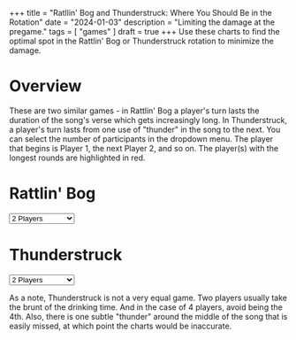 +++
title = "Ratllin' Bog and Thunderstruck: Where You Should Be in the Rotation"
date = "2024-01-03"
description = "Limiting the damage at the pregame."
tags = [
    "games"
]
draft = true
+++
Use these charts to find the optimal spot in the Rattlin' Bog or Thunderstruck rotation to minimize the damage.  <!--more-->
# Overview
These are two similar games - in Rattlin' Bog a player's turn lasts the duration of the song's verse which gets increasingly long. In Thunderstruck, a player's turn lasts from one use of "thunder" in the song to the next. You can select the number of participants in the dropdown menu. The player that begins is Player 1, the next Player 2, and so on. The player(s) with the longest rounds are highlighted in red.

# Rattlin' Bog
<div>
  <select id="imageSelectorRB" onchange="showImageRB()">
    <option value="" disabled>Select an image</option>
    <option value="2Players.png">2 Players</option>
    <option value="3Players.png">3 Players</option>
    <option value="4Players.png">4 Players</option>
    <option value="5Players.png">5 Players</option>
    <option value="6Players.png">6 Players</option>
    <option value="7Players.png">7 Players</option>
    <option value="8Players.png">8 Players</option>
    <option value="9Players.png">9 Players</option>
    <option value="10Players.png">10 Players</option>
    <option value="11Players.png">11 Players</option>
    <option value="12Players.png">12 Players</option>
    <option value="13Players.png">13 Players</option>
    <option value="14Players.png">14 Players</option>
  </select>
</div>

<div>
  <img id="selectedImageRB" src="" alt="Selected Image" style="display:none; width:100%; max-width:600px;" />
</div>

<script>
function showImageRB() {
  var selectorRB = document.getElementById('imageSelectorRB');
  var selectedImageRB = document.getElementById('selectedImageRB');
  var imagePathRB = '/images/rattlin-bog/' + selectorRB.value;

  if (selectorRB.value) {
    selectedImageRB.src = imagePathRB;
    selectedImageRB.style.display = 'block';
  } else {
    selectedImageRB.style.display = 'none';
  }
}

window.addEventListener('load', function() {
  var selectorRB = document.getElementById('imageSelectorRB');
  selectorRB.value = '5Players.png'; // Set this to your default image value
  showImageRB();
});
</script>

# Thunderstruck
<div>
  <select id="imageSelectorTS" onchange="showImageTS()">
    <option value="" disabled>Select an image</option>
    <option value="2Players.png">2 Players</option>
    <option value="3Players.png">3 Players</option>
    <option value="4Players.png">4 Players</option>
    <option value="5Players.png">5 Players</option>
    <option value="6Players.png">6 Players</option>
    <option value="7Players.png">7 Players</option>
    <option value="8Players.png">8 Players</option>
    <option value="9Players.png">9 Players</option>
    <option value="10Players.png">10 Players</option>
    <option value="11Players.png">11 Players</option>
    <option value="12Players.png">12 Players</option>
    <option value="13Players.png">13 Players</option>
    <option value="14Players.png">14 Players</option>
  </select>
</div>

<div>
  <img id="selectedImageTS" src="" alt="Selected Image" style="display:none; width:100%; max-width:600px;" />
</div>

<script>
function showImageTS() {
  var selectorTS = document.getElementById('imageSelectorTS');
  var selectedImageTS = document.getElementById('selectedImageTS');
  var imagePathTS = '/images/thunderstruck/' + selectorTS.value;

  if (selectorTS.value) {
    selectedImageTS.src = imagePathTS;
    selectedImageTS.style.display = 'block';
  } else {
    selectedImageTS.style.display = 'none';
  }
}

window.addEventListener('load', function() {
  var selectorTS = document.getElementById('imageSelectorTS');
  selectorTS.value = '5Players.png'; // Set this to your default image value
  showImageTS();
});
</script>

As a note, Thunderstruck is not a very equal game. Two players usually take the brunt of the drinking time. And in the case of 4 players, avoid being the 4th. Also, there is one subtle "thunder" around the middle of the song that is easily missed, at which point the charts would be inaccurate.